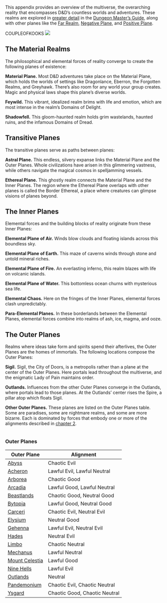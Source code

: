 

This appendix provides an overview of the multiverse, the overarching reality that encompasses D&D’s countless worlds and adventures. These realms are explored in [greater detail](/sources/dnd/dmg-2024/cosmology) in the [Dungeon Master’s Guide](/sources/dnd/dmg-2024), along with other planes like the [Far Realm](/sources/dnd/dmg-2024/cosmology#FarRealm), [Negative Plane](/sources/dnd/dmg-2024/cosmology#NegativePlane), and [Positive Plane](/sources/dnd/dmg-2024/cosmology#PositivePlane).

COUPLEOFKOOKS [![](https://media.dndbeyond.com/compendium-images/phb/MKDHZ1nxSXDDLOw2/10-001.the-multiverse.png)](https://media.dndbeyond.com/compendium-images/phb/MKDHZ1nxSXDDLOw2/10-001.the-multiverse.png)

## [](#TheMaterialRealms)The Material Realms

The philosophical and elemental forces of reality converge to create the following planes of existence:

**Material Plane.** Most D&D adventures take place on the Material Plane, which holds the worlds of settings like Dragonlance, Eberron, the Forgotten Realms, and Greyhawk. There’s also room for any world your group creates. Magic and physical laws shape this plane’s diverse worlds.

**Feywild.** This vibrant, idealized realm brims with life and emotion, which are most intense in the realm’s Domains of Delight.

**Shadowfell.** This gloom-haunted realm holds grim wastelands, haunted ruins, and the infamous Domains of Dread.

## [](#TransitivePlanes)Transitive Planes

The transitive planes serve as paths between planes:

**Astral Plane.** This endless, silvery expanse links the Material Plane and the Outer Planes. Whole civilizations have arisen in this glimmering vastness, while others navigate the magical cosmos in spelljamming vessels.

**Ethereal Plane.** This ghostly realm connects the Material Plane and the Inner Planes. The region where the Ethereal Plane overlaps with other planes is called the Border Ethereal, a place where creatures can glimpse visions of planes beyond.

## [](#TheInnerPlanes)The Inner Planes

Elemental forces and the building blocks of reality originate from these Inner Planes:

**Elemental Plane of Air.** Winds blow clouds and floating islands across this boundless sky.

**Elemental Plane of Earth.** This maze of caverns winds through stone and untold mineral riches.

**Elemental Plane of Fire.** An everlasting inferno, this realm blazes with life on volcanic islands.

**Elemental Plane of Water.** This bottomless ocean churns with mysterious sea life.

**Elemental Chaos.** Here on the fringes of the Inner Planes, elemental forces clash unpredictably.

**Para-Elemental Planes.** In these borderlands between the Elemental Planes, elemental forces combine into realms of ash, ice, magma, and ooze.

## [](#TheOuterPlanes)The Outer Planes

Realms where ideas take form and spirits spend their afterlives, the Outer Planes are the homes of immortals. The following locations compose the Outer Planes:

**Sigil.** Sigil, the City of Doors, is a metropolis rather than a plane at the center of the Outer Planes. Here portals lead throughout the multiverse, and the enigmatic Lady of Pain maintains order.

**Outlands.** Influences from the other Outer Planes converge in the Outlands, where portals lead to those planes. At the Outlands’ center rises the Spire, a pillar atop which floats Sigil.

**Other Outer Planes.** These planes are listed on the Outer Planes table. Some are paradises, some are nightmare realms, and some are more bizarre. Each is dominated by forces that embody one or more of the alignments described in [chapter 2](/sources/dnd/phb-2024/creating-a-character#TheNineAlignments).

|     |     |
| --- | --- |
### [](#OuterPlanesTable)Outer Planes
| Outer Plane | Alignment |
| --- | --- |
| [Abyss](/sources/dnd/dmg-2024/cosmology#Abyss) | Chaotic Evil |
| [Acheron](/sources/dnd/dmg-2024/cosmology#Acheron) | Lawful Evil, Lawful Neutral |
| [Arborea](/sources/dnd/dmg-2024/cosmology#Arborea) | Chaotic Good |
| [Arcadia](/sources/dnd/dmg-2024/cosmology#Arcadia) | Lawful Good, Lawful Neutral |
| [Beastlands](/sources/dnd/dmg-2024/cosmology#Beastlands) | Chaotic Good, Neutral Good |
| [Bytopia](/sources/dnd/dmg-2024/cosmology#Bytopia) | Lawful Good, Neutral Good |
| [Carceri](/sources/dnd/dmg-2024/cosmology#Carceri) | Chaotic Evil, Neutral Evil |
| [Elysium](/sources/dnd/dmg-2024/cosmology#Elysium) | Neutral Good |
| [Gehenna](/sources/dnd/dmg-2024/cosmology#Gehenna) | Lawful Evil, Neutral Evil |
| [Hades](/sources/dnd/dmg-2024/cosmology#Hades) | Neutral Evil |
| [Limbo](/sources/dnd/dmg-2024/cosmology#Limbo) | Chaotic Neutral |
| [Mechanus](/sources/dnd/dmg-2024/cosmology#Mechanus) | Lawful Neutral |
| [Mount Celestia](/sources/dnd/dmg-2024/cosmology#MountCelestia) | Lawful Good |
| [Nine Hells](/sources/dnd/dmg-2024/cosmology#NineHells) | Lawful Evil |
| [Outlands](/sources/dnd/dmg-2024/cosmology#Outlands) | Neutral |
| [Pandemonium](/sources/dnd/dmg-2024/cosmology#Pandemonium) | Chaotic Evil, Chaotic Neutral |
| [Ysgard](/sources/dnd/dmg-2024/cosmology#Ysgard) | Chaotic Good, Chaotic Neutral |